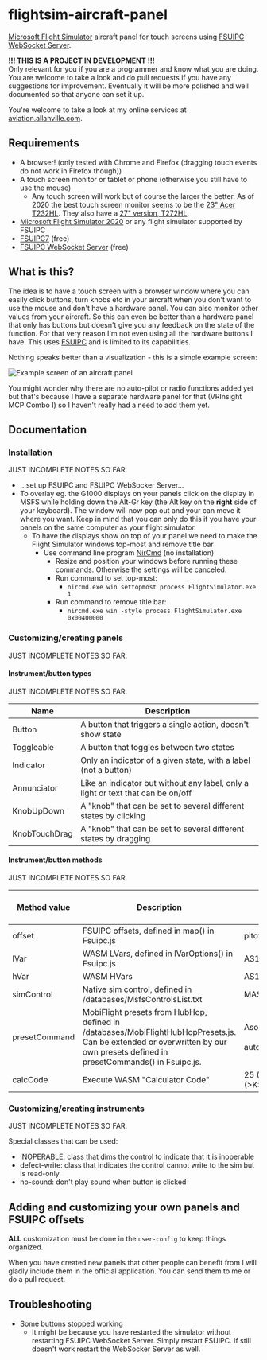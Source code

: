 # flightsim-aircraft-panel

[Microsoft Flight Simulator](https://www.flightsimulator.com/) aircraft panel for touch screens using [FSUIPC WebSocket Server](http://fsuipcwebsockets.paulhenty.com/).

**!!! THIS IS A PROJECT IN DEVELOPMENT !!!**<br>
Only relevant for you if you are a programmer and know what you are doing. You are welcome to take a look and do pull requests if you have
any suggestions for improvement.
Eventually it will be more polished and well documented so that anyone can set it up.

You're welcome to take a look at my online services at [aviation.allanville.com](https://aviation.allanville.com/).

## Requirements

- A browser! (only tested with Chrome and Firefox (dragging touch events do not work in Firefox though))
- A touch screen monitor or tablet or phone (otherwise you still have to use the mouse)
	- Any touch screen will work but of course the larger the better. As of 2020 the best touch screen monitor seems to be the [23" Acer T232HL](https://www.acer.com/ac/en/US/content/model/UM.VT2AA.A01). They also have a [27" version, T272HL](https://www.acer.com/ac/en/US/content/model/UM.HT2AA.003).
- [Microsoft Flight Simulator 2020](https://www.flightsimulator.com/) or any flight simulator supported by FSUIPC
- [FSUIPC7](http://fsuipc.com/) (free)
- [FSUIPC WebSocket Server](http://fsuipcwebsockets.paulhenty.com/) (free)

## What is this?

The idea is to have a touch screen with a browser window where you can easily click buttons, turn knobs etc in your aircraft
when you don't want to use the mouse and don't have a hardware panel.
You can also monitor other values from your aircraft. So this can even be better than a hardware panel that only has buttons but doesn't give you any feedback on the state of the function. For that very reason I'm not even using all the hardware buttons I have.
This uses [FSUIPC](http://fsuipc.com/) and is limited to its capabilities.

Nothing speaks better than a visualization - this is a simple example screen:

![Example screen of an aircraft panel](https://aviation.allanville.com/media/flightsim-aircraft-panel-example.jpg "Example screen")

You might wonder why there are no auto-pilot or radio functions added yet but that's because I have a separate hardware panel for that (VRInsight MCP Combo I) so I haven't really had a need to add them yet.


## Documentation

### Installation

JUST INCOMPLETE NOTES SO FAR.

- ...set up FSUIPC and FSUIPC WebSocker Server...
- To overlay eg. the G1000 displays on your panels click on the display in MSFS while holding down the Alt-Gr key (the Alt key on the **right** side of your keyboard). The window will now pop out and your can move it where you want. Keep in mind that you can only do this if you have your panels on the same computer as your flight simulator.
	- To have the displays show on top of your panel we need to make the Flight Simulator windows top-most and remove title bar
		- Use command line program [NirCmd](https://www.nirsoft.net/utils/nircmd.html) (no installation)
			- Resize and position your windows before running these commands. Otherwise the settings will be canceled.
			- Run command to set top-most:
				- `nircmd.exe win settopmost process FlightSimulator.exe 1`
			- Run command to remove title bar:
				- `nircmd.exe win -style process FlightSimulator.exe 0x00400000`

### Customizing/creating panels

JUST INCOMPLETE NOTES SO FAR.

#### Instrument/button types

JUST INCOMPLETE NOTES SO FAR.

| Name | Description |
| ---- | ----------- |
| Button | A button that triggers a single action, doesn't show state |
| Toggleable | A button that toggles between two states |
| Indicator | Only an indicator of a given state, with a label (not a button) |
| Annunciator | Like an indicator but without any label, only a light or text that can be on/off |
| KnobUpDown | A "knob" that can be set to several different states by clicking |
| KnobTouchDrag | A "knob" that can be set to several different states by dragging |

#### Instrument/button methods

JUST INCOMPLETE NOTES SO FAR.

| Method value | Description | refName examples | Other attributes used |
|--------------|-----|------|------|
| offset | FSUIPC offsets, defined in map() in Fsuipc.js | pitotHeat | |
| lVar | WASM LVars, defined in lVarOptions() in Fsuipc.js | AS1000\_MFD\_Brightness |  |
| hVar | WASM HVars | AS1000\_PFD\_RANGE\_INC |  |
| simControl | Native sim control, defined in /databases/MsfsControlsList.txt | MASTER\_WARNING\_ACKNOWLEDGE | setValue="0" |
| presetCommand | MobiFlight presets from HubHop, defined in /databases/MobiFlightHubHopPresets.js. Can be extended or overwritten by our own presets defined in presetCommands() in Fsuipc.js. | Asobo.Cessna 172.Autopilot.C\_172\_AP <br><br> autoSetAltimeter | |
| calcCode | Execute WASM "Calculator Code" | 25 (>K:ELECTRICAL\_CIRCUIT\_TOGGLE) 2 (>K:ELECTRICAL\_BUS\_TO\_BUS\_CONNECTION\_TOGGLE) | |

### Customizing/creating instruments

JUST INCOMPLETE NOTES SO FAR.

Special classes that can be used:

- INOPERABLE: class that dims the control to indicate that it is inoperable
- defect-write: class that indicates the control cannot write to the sim but is read-only
- no-sound: don't play sound when button is clicked


## Adding and customizing your own panels and FSUIPC offsets

**ALL** customization must be done in the `user-config` to keep things organized.

When you have created new panels that other people can benefit from I will gladly include them in the official application.
You can send them to me or do a pull request.


## Troubleshooting

- Some buttons stopped working
	- It might be because you have restarted the simulator without restarting FSUIPC WebSocket Server. Simply restart FSUIPC. If still doesn't work restart the WebSocker Server as well.
